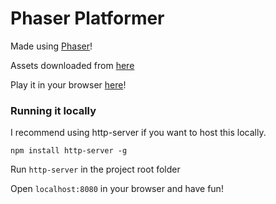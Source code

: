 # Phaser Platformer

Made using [Phaser](https://phaser.io)!

Assets downloaded from [here](http://kenney.nl/assets)

Play it in your browser [here](https://camhardy.github.io/phaser_platformer/)!

### Running it locally

I recommend using http-server if you want to host this locally.

```
npm install http-server -g
```

Run ```http-server``` in the project root folder

Open ```localhost:8080``` in your browser and have fun!